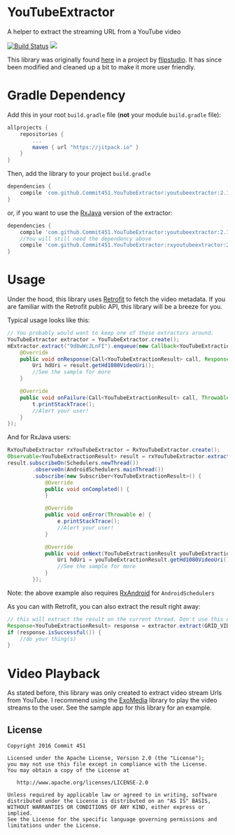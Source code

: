 # YouTubeExtractor
A helper to extract the streaming URL from a YouTube video

[![Build Status](https://travis-ci.org/Commit451/YouTubeExtractor.svg?branch=master)](https://travis-ci.org/Commit451/YouTubeExtractor)
[![](https://jitpack.io/v/Commit451/YouTubeExtractor.svg)](https://jitpack.io/#Commit451/YouTubeExtractor)

This library was originally found [here](https://github.com/flipstudio/YouTubeExtractor) in a project by [flipstudio](https://github.com/flipstudio). It has since been modified and cleaned up a bit to make it more user friendly.

# Gradle Dependency

Add this in your root `build.gradle` file (**not** your module `build.gradle` file):

```gradle
allprojects {
	repositories {
		...
		maven { url "https://jitpack.io" }
	}
}
```

Then, add the library to your project `build.gradle`
```gradle
dependencies {
    compile 'com.github.Commit451.YouTubeExtractor:youtubeextractor:2.1.0'
}
```
or, if you want to use the [RxJava](https://github.com/ReactiveX/RxJava) version of the extractor:
```gradle
dependencies {
    compile 'com.github.Commit451.YouTubeExtractor:youtubeextractor:2.1.0'
    //You will still need the dependency above
    compile 'com.github.Commit451.YouTubeExtractor:rxyoutubeextractor:2.1.0'
}
```

# Usage
Under the hood, this library uses [Retrofit](http://square.github.io/retrofit/) to fetch the video metadata. If you are familiar with the Retrofit public API, this library will be a breeze for you.

Typical usage looks like this:
```java
// You probably would want to keep one of these extractors around.
YouTubeExtractor extractor = YouTubeExtractor.create();
mExtractor.extract("9d8wWcJLnFI").enqueue(new Callback<YouTubeExtractionResult>() {
    @Override
    public void onResponse(Call<YouTubeExtractionResult> call, Response<YouTubeExtractionResult> response) {
        Uri hdUri = result.getHd1080VideoUri();
        //See the sample for more
    }

    @Override
    public void onFailure(Call<YouTubeExtractionResult> call, Throwable t) {
        t.printStackTrace();
        //Alert your user!
    }
});
```
And for RxJava users:
```java
RxYouTubeExtractor rxYouTubeExtractor = RxYouTubeExtractor.create();
Observable<YouTubeExtractionResult> result = rxYouTubeExtractor.extract("9d8wWcJLnFI");
result.subscribeOn(Schedulers.newThread())
        .observeOn(AndroidSchedulers.mainThread())
        .subscribe(new Subscriber<YouTubeExtractionResult>() {
            @Override
            public void onCompleted() {
            }

            @Override
            public void onError(Throwable e) {
                e.printStackTrace();
                //Alert your user!
            }

            @Override
            public void onNext(YouTubeExtractionResult youTubeExtractionResult) {
                Uri hdUri = youTubeExtractionResult.getHd1080VideoUri();
                //See the sample for more
            }
        });
```
Note: the above example also requires [RxAndroid](https://github.com/ReactiveX/RxAndroid) for `AndroidSchedulers`

As you can with Retrofit, you can also extract the result right away:
```java
// this will extract the result on the current thread. Don't use this on the main thread!
Response<YouTubeExtractionResult> response = extractor.extract(GRID_VIDEO_ID).execute();
if (response.isSuccessful()) {
    //do your thing(s)
}
```

# Video Playback
As stated before, this library was only created to extract video stream Urls from YouTube. I recommend using the [ExoMedia](https://github.com/brianwernick/ExoMedia) library to play the video streams to the user. See the sample app for this library for an example.

License
--------

    Copyright 2016 Commit 451

    Licensed under the Apache License, Version 2.0 (the "License");
    you may not use this file except in compliance with the License.
    You may obtain a copy of the License at

       http://www.apache.org/licenses/LICENSE-2.0

    Unless required by applicable law or agreed to in writing, software
    distributed under the License is distributed on an "AS IS" BASIS,
    WITHOUT WARRANTIES OR CONDITIONS OF ANY KIND, either express or implied.
    See the License for the specific language governing permissions and
    limitations under the License.
